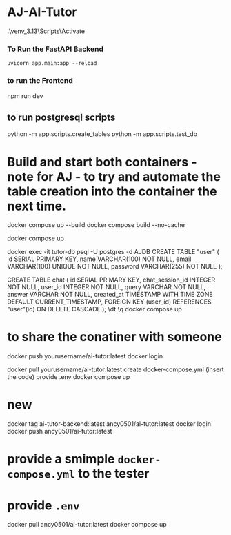 # AJ-AI-Tutor
.\venv_3.13\Scripts\Activate
### To Run the FastAPI Backend 
`uvicorn app.main:app --reload`

### to run the Frontend
npm run dev

## to run postgresql scripts 
python -m app.scripts.create_tables
python -m app.scripts.test_db

# Build and start both containers  - note for AJ - to try and automate the table creation into the container the next time.
docker compose up --build
docker compose build --no-cache

docker compose up

docker exec -it tutor-db psql -U postgres -d AJDB
CREATE TABLE "user" (
    id SERIAL PRIMARY KEY,
    name VARCHAR(100) NOT NULL,
    email VARCHAR(100) UNIQUE NOT NULL,
    password VARCHAR(255) NOT NULL
);

CREATE TABLE chat (
    id SERIAL PRIMARY KEY,
    chat_session_id INTEGER NOT NULL,
    user_id INTEGER NOT NULL,
    query VARCHAR NOT NULL,
    answer VARCHAR NOT NULL,
    created_at TIMESTAMP WITH TIME ZONE DEFAULT CURRENT_TIMESTAMP,
    FOREIGN KEY (user_id) REFERENCES "user"(id) ON DELETE CASCADE
);
\dt
\q
docker compose up


# to share the conatiner with someone
docker push yourusername/ai-tutor:latest
docker login

docker pull yourusername/ai-tutor:latest
create docker-compose.yml (insert the code)
provide .env
docker compose up


# new
docker tag ai-tutor-backend:latest ancy0501/ai-tutor:latest
docker login
docker push ancy0501/ai-tutor:latest

# provide a smimple `docker-compose.yml` to the tester
# provide `.env`

docker pull ancy0501/ai-tutor:latest
docker compose up
